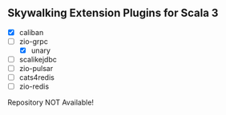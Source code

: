 Skywalking Extension Plugins for Scala 3
---

- [x] caliban
- [ ] zio-grpc
  - [x] unary
- [ ] scalikejdbc
- [ ] zio-pulsar
- [ ] cats4redis
- [ ] zio-redis

Repository NOT Available!
